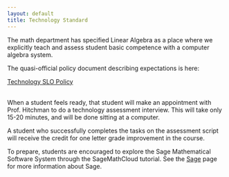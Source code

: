```yaml
---
layout: default
title: Technology Standard
---
```


The math department has specified Linear Algebra as a place where we explicitly
teach and assess student basic competence with a computer algebra system.

The quasi-official policy document describing expectations is here:

<div class="text-center">
<a href="https://docs.google.com/a/uni.edu/document/d/1Xu_pRDEyK5ATYlInlz3LzOLeOySh6c_F3El8gYKiIZc/edit">
  <div class="btn btn-lg btn-primary">
    Technology SLO Policy
  </div>
</a><br />  
</div>

When a student feels ready, that student will make an appointment with Prof.
Hitchman to do a technology assessment interview. This will take only 15-20
minutes, and will be done sitting at a computer.

A student who successfully completes the tasks on the assessment script will
receive the credit for one letter grade improvement in the course.

To prepare, students are encouraged to explore the Sage Mathematical Software
System through the SageMathCloud tutorial. See the [Sage][] page for more
information about Sage.

[sage]: {{site.baseurl}}/sage-math/
